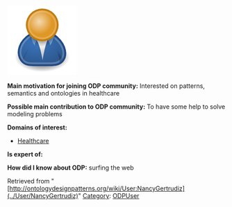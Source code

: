 [![Image:ODPUser.png](../images/a/a6/ODPUser.png)](../Image/ODPUser.png "Image:ODPUser.png")




  





__Main motivation for joining ODP community:__ Interested on patterns, semantics and ontologies in healthcare


__Possible main contribution to ODP community:__ To have some help to solve modeling problems


__Domains of interest:__



* [Healthcare](../Community/Healthcare "Community:Healthcare")


__Is expert of:__


  

__How did I know about ODP:__ surfing the web






Retrieved from "[http://ontologydesignpatterns.org/wiki/User:NancyGertrudiz](../User/NancyGertrudiz)"
 [Category](http://ontologydesignpatterns.org/wiki/Special:Categories "Special:Categories"): [ODPUser](../Category/ODPUser "Category:ODPUser")